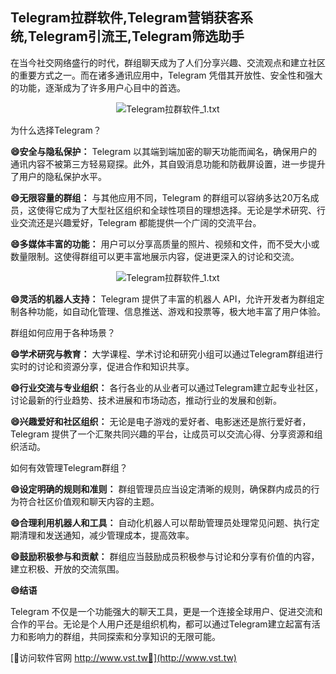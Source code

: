 ## **Telegram拉群软件,Telegram营销获客系统,Telegram引流王,Telegram筛选助手**

在当今社交网络盛行的时代，群组聊天成为了人们分享兴趣、交流观点和建立社区的重要方式之一。而在诸多通讯应用中，Telegram 凭借其开放性、安全性和强大的功能，逐渐成为了许多用户心目中的首选。

 <center><img src="https://vst.tw/MP4/tuiguang/png/6.png" alt="Telegram拉群软件_1.txt"></center>

为什么选择Telegram？

**😄安全与隐私保护：**
Telegram 以其端到端加密的聊天功能而闻名，确保用户的通讯内容不被第三方轻易窥探。此外，其自毁消息功能和防截屏设置，进一步提升了用户的隐私保护水平。

**😄无限容量的群组：**
与其他应用不同，Telegram 的群组可以容纳多达20万名成员，这使得它成为了大型社区组织和全球性项目的理想选择。无论是学术研究、行业交流还是兴趣爱好，Telegram 都能提供一个广阔的交流平台。

**😄多媒体丰富的功能：**
用户可以分享高质量的照片、视频和文件，而不受大小或数量限制。这使得群组可以更丰富地展示内容，促进更深入的讨论和交流。

 <center><img src="https://vst.tw/MP4/tuiguang/png/4.png" alt="Telegram拉群软件_1.txt"></center>

**😄灵活的机器人支持：**
Telegram 提供了丰富的机器人 API，允许开发者为群组定制各种功能，如自动化管理、信息推送、游戏和投票等，极大地丰富了用户体验。

群组如何应用于各种场景？

**😄学术研究与教育：**
大学课程、学术讨论和研究小组可以通过Telegram群组进行实时的讨论和资源分享，促进合作和知识共享。

**😄行业交流与专业组织：**
各行各业的从业者可以通过Telegram建立起专业社区，讨论最新的行业趋势、技术进展和市场动态，推动行业的发展和创新。

**😄兴趣爱好和社区组织：**
无论是电子游戏的爱好者、电影迷还是旅行爱好者，Telegram 提供了一个汇聚共同兴趣的平台，让成员可以交流心得、分享资源和组织活动。

如何有效管理Telegram群组？

**😄设定明确的规则和准则：**
群组管理员应当设定清晰的规则，确保群内成员的行为符合社区价值观和聊天内容的主题。

**😄合理利用机器人和工具：**
自动化机器人可以帮助管理员处理常见问题、执行定期清理和发送通知，减少管理成本，提高效率。

**😄鼓励积极参与和贡献：**
群组应当鼓励成员积极参与讨论和分享有价值的内容，建立积极、开放的交流氛围。

**😄结语**

Telegram 不仅是一个功能强大的聊天工具，更是一个连接全球用户、促进交流和合作的平台。无论是个人用户还是组织机构，都可以通过Telegram建立起富有活力和影响力的群组，共同探索和分享知识的无限可能。


[👻访问软件官网 http://www.vst.tw👻](http://www.vst.tw)
